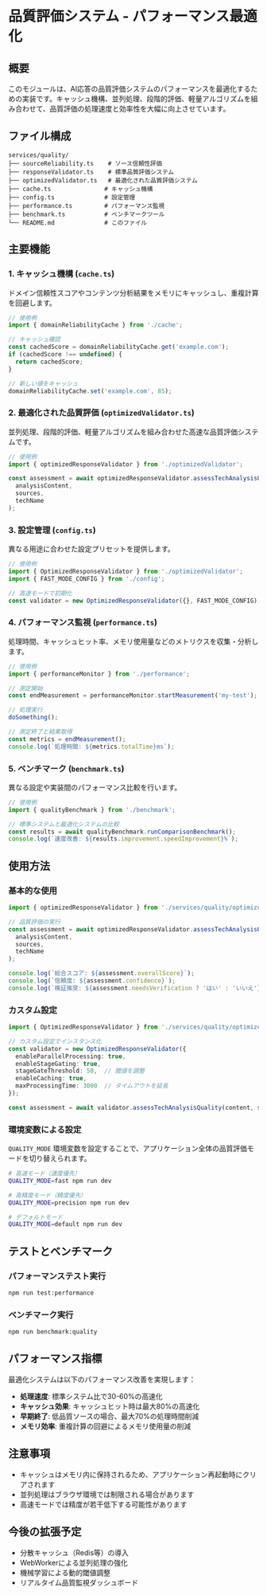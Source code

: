 # 品質評価システム - パフォーマンス最適化

## 概要

このモジュールは、AI応答の品質評価システムのパフォーマンスを最適化するための実装です。キャッシュ機構、並列処理、段階的評価、軽量アルゴリズムを組み合わせて、品質評価の処理速度と効率性を大幅に向上させています。

## ファイル構成

```
services/quality/
├── sourceReliability.ts    # ソース信頼性評価
├── responseValidator.ts    # 標準品質評価システム
├── optimizedValidator.ts   # 最適化された品質評価システム
├── cache.ts               # キャッシュ機構
├── config.ts              # 設定管理
├── performance.ts         # パフォーマンス監視
├── benchmark.ts           # ベンチマークツール
└── README.md              # このファイル
```

## 主要機能

### 1. キャッシュ機構 (`cache.ts`)

ドメイン信頼性スコアやコンテンツ分析結果をメモリにキャッシュし、重複計算を回避します。

```typescript
// 使用例
import { domainReliabilityCache } from './cache';

// キャッシュ確認
const cachedScore = domainReliabilityCache.get('example.com');
if (cachedScore !== undefined) {
  return cachedScore;
}

// 新しい値をキャッシュ
domainReliabilityCache.set('example.com', 85);
```

### 2. 最適化された品質評価 (`optimizedValidator.ts`)

並列処理、段階的評価、軽量アルゴリズムを組み合わせた高速な品質評価システムです。

```typescript
// 使用例
import { optimizedResponseValidator } from './optimizedValidator';

const assessment = await optimizedResponseValidator.assessTechAnalysisQuality(
  analysisContent,
  sources,
  techName
);
```

### 3. 設定管理 (`config.ts`)

異なる用途に合わせた設定プリセットを提供します。

```typescript
// 使用例
import { OptimizedResponseValidator } from './optimizedValidator';
import { FAST_MODE_CONFIG } from './config';

// 高速モードで初期化
const validator = new OptimizedResponseValidator({}, FAST_MODE_CONFIG);
```

### 4. パフォーマンス監視 (`performance.ts`)

処理時間、キャッシュヒット率、メモリ使用量などのメトリクスを収集・分析します。

```typescript
// 使用例
import { performanceMonitor } from './performance';

// 測定開始
const endMeasurement = performanceMonitor.startMeasurement('my-test');

// 処理実行
doSomething();

// 測定終了と結果取得
const metrics = endMeasurement();
console.log(`処理時間: ${metrics.totalTime}ms`);
```

### 5. ベンチマーク (`benchmark.ts`)

異なる設定や実装間のパフォーマンス比較を行います。

```typescript
// 使用例
import { qualityBenchmark } from './benchmark';

// 標準システムと最適化システムの比較
const results = await qualityBenchmark.runComparisonBenchmark();
console.log(`速度改善: ${results.improvement.speedImprovement}%`);
```

## 使用方法

### 基本的な使用

```typescript
import { optimizedResponseValidator } from './services/quality/optimizedValidator';

// 品質評価の実行
const assessment = await optimizedResponseValidator.assessTechAnalysisQuality(
  analysisContent,
  sources,
  techName
);

console.log(`総合スコア: ${assessment.overallScore}`);
console.log(`信頼度: ${assessment.confidence}`);
console.log(`検証推奨: ${assessment.needsVerification ? 'はい' : 'いいえ'}`);
```

### カスタム設定

```typescript
import { OptimizedResponseValidator } from './services/quality/optimizedValidator';

// カスタム設定でインスタンス化
const validator = new OptimizedResponseValidator({
  enableParallelProcessing: true,
  enableStageGating: true,
  stageGateThreshold: 50,  // 閾値を調整
  enableCaching: true,
  maxProcessingTime: 3000  // タイムアウトを延長
});

const assessment = await validator.assessTechAnalysisQuality(content, sources, name);
```

### 環境変数による設定

`QUALITY_MODE` 環境変数を設定することで、アプリケーション全体の品質評価モードを切り替えられます。

```bash
# 高速モード（速度優先）
QUALITY_MODE=fast npm run dev

# 高精度モード（精度優先）
QUALITY_MODE=precision npm run dev

# デフォルトモード
QUALITY_MODE=default npm run dev
```

## テストとベンチマーク

### パフォーマンステスト実行

```bash
npm run test:performance
```

### ベンチマーク実行

```bash
npm run benchmark:quality
```

## パフォーマンス指標

最適化システムは以下のパフォーマンス改善を実現します：

- **処理速度**: 標準システム比で30-60%の高速化
- **キャッシュ効果**: キャッシュヒット時は最大80%の高速化
- **早期終了**: 低品質ソースの場合、最大70%の処理時間削減
- **メモリ効率**: 重複計算の回避によるメモリ使用量の削減

## 注意事項

- キャッシュはメモリ内に保持されるため、アプリケーション再起動時にクリアされます
- 並列処理はブラウザ環境では制限される場合があります
- 高速モードでは精度が若干低下する可能性があります

## 今後の拡張予定

- 分散キャッシュ（Redis等）の導入
- WebWorkerによる並列処理の強化
- 機械学習による動的閾値調整
- リアルタイム品質監視ダッシュボード